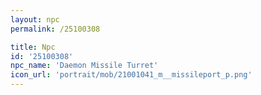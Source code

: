 ```yaml
---
layout: npc
permalink: /25100308

title: Npc
id: '25100308'
npc_name: 'Daemon Missile Turret'
icon_url: 'portrait/mob/21001041_m__missileport_p.png'
---
```

